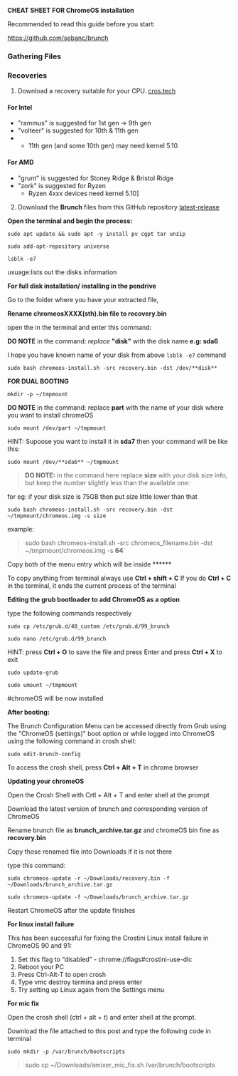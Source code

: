**CHEAT SHEET FOR ChromeOS installation**

Recommended to read this guide before you start:

https://github.com/sebanc/brunch

### Gathering Files

### Recoveries
1. Download a recovery suitable for your CPU.
[cros.tech](cros.tech)

#### For Intel
* "rammus" is suggested for 1st gen -> 9th gen
* "volteer" is suggested for 10th & 11th gen
*   * 11th gen (and some 10th gen) may need kernel 5.10 
#### For AMD
* "grunt" is suggested for Stoney Ridge & Bristol Ridge
* "zork" is suggested for Ryzen
  * Ryzen 4xxx devices need kernel 5.10]

2. Download the **Brunch** files from this GitHub repository [latest-release](https://github.com/sebanc/brunch/releases/latest)

**Open the terminal and begin the process:**

`sudo apt update && sudo apt -y install pv cgpt tar unzip`

`sudo add-apt-repository universe`

`lsblk -e7`

 usuage:lists out the disks information

**For full disk installation/ installing in the pendrive**

Go to the folder where you have your extracted file,

**Rename chromeosXXXX(sth).bin file to recovery.bin**

open the in the terminal and enter this command:

**DO NOTE** in the command: _replace_ **"disk"** with the disk name **e.g: sda6** 

I hope you have known name of your disk from above `lsblk -e7` command

`sudo bash chromeos-install.sh -src recovery.bin -dst /dev/**disk**`



**FOR DUAL BOOTING**

`mkdir -p ~/tmpmount`

**DO NOTE** in the command: replace **part** with the name of your disk where you want to install chromeOS

`sudo mount /dev/part ~/tmpmount`

HINT: Supoose you want to install it in **sda7** then your command will be like this:

`sudo mount /dev/**sda6** ~/tmpmount`

>**DO NOTE:** in the command here replace **size** with your disk size info, but keep the number slightly less than the available one: 

for eg: if your disk size is 75GB then put size little lower than that

`sudo bash chromeos-install.sh -src recovery.bin -dst ~/tmpmount/chromeos.img -s size`

example:
>sudo bash chromeos-install.sh -src chromeos_filename.bin -dst ~/tmpmount/chromeos.img -s **64**`

Copy both of the menu entry which will be inside ****** 

To copy anything from terminal always use **Ctrl + shift + C**  If you do **Ctrl + C** in the terminal, it ends the current process of the terminal

**Editing the grub bootloader to add ChromeOS as a option**

type the following commands respectively

`sudo cp /etc/grub.d/40_custom /etc/grub.d/99_brunch`

`sudo nano /etc/grub.d/99_brunch`
 
 HINT: press **Ctrl + O** to save the file and press Enter and press **Ctrl + X** to exit
 
`sudo update-grub` 

`sudo umount ~/tmpmount`

#chromeOS will be now installed

**After booting:**

The Brunch Configuration Menu can be accessed directly from Grub using the "ChromeOS (settings)" boot option or while logged into ChromeOS using the following command in crosh shell:

`sudo edit-brunch-config `

To access the crosh shell, press **Ctrl + Alt + T** in chrome browser

**Updating your chromeOS**

Open the Crosh Shell with Crtl + Alt + T and enter shell at the prompt

Download the latest version of brunch and corresponding version of ChromeOS

Rename brunch file as **brunch_archive.tar.gz** and chromeOS bin fine as **recovery.bin**

Copy those renamed file into Downloads if it is not there

type this command:

`sudo chromeos-update -r ~/Downloads/recovery.bin -f ~/Downloads/brunch_archive.tar.gz`

`sudo chromeos-update -f ~/Downloads/brunch_archive.tar.gz`

Restart ChromeOS after the update finishes

**For linux install failure**

This has been successful for fixing the Crostini Linux install failure in ChromeOS 90 and 91:

1. Set this flag to “disabled” - chrome://flags#crostini-use-dlc
2. Reboot your PC
3. Press Ctrl-Alt-T to open crosh
4. Type vmc destroy termina and press enter
5. Try setting up Linux again from the Settings menu

**For mic fix**

Open the crosh shell (ctrl + alt + t) and enter shell at the prompt.

Download the file attached to this post and type the following code in terminal

`sudo mkdir -p /var/brunch/bootscripts`

>sudo cp ~/Downloads/amixer_mic_fix.sh /var/brunch/bootscripts

